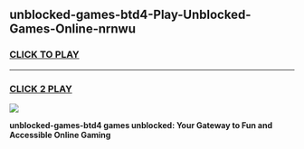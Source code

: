 
## unblocked-games-btd4-Play-Unblocked-Games-Online-nrnwu
<h3>
<a href="https://premium76.site?title=unblocked-games-btd4&ref=24A">CLICK TO PLAY</a></h3>
<hr>

<h3>
<a href="https://premium76.site?title=unblocked-games-btd4&ref=24A">CLICK 2 PLAY</a>
  
</h3>

<a href="https://premium76.site?title=unblocked-games-btd4&ref=24A"><img src="https://clearcache.store/games.png"></a>


**unblocked-games-btd4 games unblocked: Your Gateway to Fun and Accessible Online Gaming**
